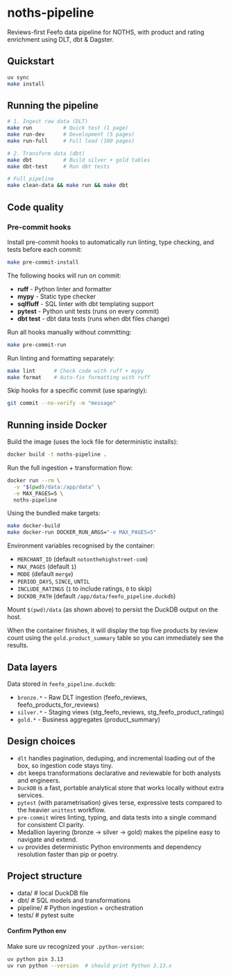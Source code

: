 # noths-pipeline

Reviews-first Feefo data pipeline for NOTHS, with product and rating enrichment using DLT, dbt & Dagster.

## Quickstart
```bash
uv sync
make install
```

## Running the pipeline
```bash
# 1. Ingest raw data (DLT)
make run          # Quick test (1 page)
make run-dev      # Development (5 pages)
make run-full     # Full load (100 pages)

# 2. Transform data (dbt)
make dbt          # Build silver + gold tables
make dbt-test     # Run dbt tests

# Full pipeline
make clean-data && make run && make dbt
```

## Code quality

### Pre-commit hooks
Install pre-commit hooks to automatically run linting, type checking, and tests before each commit:

```bash
make pre-commit-install
```

The following hooks will run on commit:
- **ruff** - Python linter and formatter
- **mypy** - Static type checker
- **sqlfluff** - SQL linter with dbt templating support
- **pytest** - Python unit tests (runs on every commit)
- **dbt test** - dbt data tests (runs when dbt files change)

Run all hooks manually without committing:
```bash
make pre-commit-run
```

Run linting and formatting separately:
```bash
make lint      # Check code with ruff + mypy
make format    # Auto-fix formatting with ruff
```

Skip hooks for a specific commit (use sparingly):
```bash
git commit --no-verify -m "message"
```

## Running inside Docker
Build the image (uses the lock file for deterministic installs):

```bash
docker build -t noths-pipeline .
```

Run the full ingestion + transformation flow:

```bash
docker run --rm \
  -v "$(pwd)/data:/app/data" \
  -e MAX_PAGES=5 \
  noths-pipeline
```

Using the bundled make targets:

```bash
make docker-build
make docker-run DOCKER_RUN_ARGS="-e MAX_PAGES=5"
```

Environment variables recognised by the container:
- `MERCHANT_ID` (default `notonthehighstreet-com`)
- `MAX_PAGES` (default `1`)
- `MODE` (default `merge`)
- `PERIOD_DAYS`, `SINCE`, `UNTIL`
- `INCLUDE_RATINGS` (`1` to include ratings, `0` to skip)
- `DUCKDB_PATH` (default `/app/data/feefo_pipeline.duckdb`)

Mount `$(pwd)/data` (as shown above) to persist the DuckDB output on the host.

When the container finishes, it will display the top five products by review count using the `gold.product_summary` table so you can immediately see the results.

## Data layers
Data stored in `feefo_pipeline.duckdb`:
- `bronze.*` - Raw DLT ingestion (feefo_reviews, feefo_products_for_reviews)
- `silver.*` - Staging views (stg_feefo_reviews, stg_feefo_product_ratings)
- `gold.*` - Business aggregates (product_summary)

## Design choices
- `dlt` handles pagination, deduping, and incremental loading out of the box, so ingestion code stays tiny.
- `dbt` keeps transformations declarative and reviewable for both analysts and engineers.
- `DuckDB` is a fast, portable analytical store that works locally without extra services.
- `pytest` (with parametrisation) gives terse, expressive tests compared to the heavier `unittest` workflow.
- `pre-commit` wires linting, typing, and data tests into a single command for consistent CI parity.
- Medallion layering (bronze → silver → gold) makes the pipeline easy to navigate and extend.
- `uv` provides deterministic Python environments and dependency resolution faster than pip or poetry.

## Project structure
- data/         # local DuckDB file
- dbt/          # SQL models and transformations
- pipeline/     # Python ingestion + orchestration
- tests/        # pytest suite


#### Confirm Python env
Make sure uv recognized your `.python-version`:
```bash
uv python pin 3.13
uv run python --version  # should print Python 3.13.x
```
